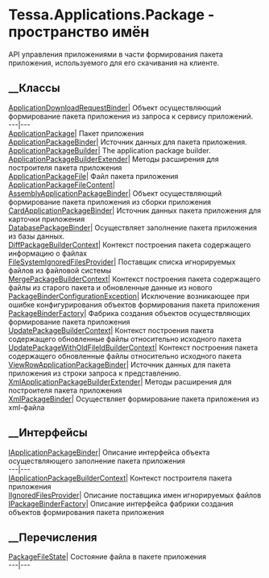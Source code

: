 # Tessa.Applications.Package - пространство имён
API управления приложениями в части формирования пакета приложения,
используемого для его скачивания на клиенте.
##  __Классы
[ApplicationDownloadRequestBinder](T_Tessa_Applications_Package_ApplicationDownloadRequestBinder.htm)|
Объект осуществляющий формирование пакета приложения из запроса к сервису
приложений.  
---|---  
[ApplicationPackage](T_Tessa_Applications_Package_ApplicationPackage.htm)|
Пакет приложения  
[ApplicationPackageBinder](T_Tessa_Applications_Package_ApplicationPackageBinder.htm)|
Источник данных для пакета приложения.  
[ApplicationPackageBuilder](T_Tessa_Applications_Package_ApplicationPackageBuilder.htm)|
The application package builder.  
[ApplicationPackageBuilderExtender](T_Tessa_Applications_Package_ApplicationPackageBuilderExtender.htm)|
Методы расширения для построителя пакета приложения  
[ApplicationPackageFile](T_Tessa_Applications_Package_ApplicationPackageFile.htm)|
Файл пакета приложения  
[ApplicationPackageFileContent](T_Tessa_Applications_Package_ApplicationPackageFileContent.htm)|  
[AssemblyApplicationPackageBinder](T_Tessa_Applications_Package_AssemblyApplicationPackageBinder.htm)|
Объект осуществляющий формирование пакета приложения из сборки приложения  
[CardApplicationPackageBinder](T_Tessa_Applications_Package_CardApplicationPackageBinder.htm)|
Источник данных пакета приложения для карточки приложения  
[DatabasePackageBinder](T_Tessa_Applications_Package_DatabasePackageBinder.htm)|
Осуществляет заполнение пакета приложения из базы данных.  
[DiffPackageBuilderContext](T_Tessa_Applications_Package_DiffPackageBuilderContext.htm)|
Контекст построения пакета содержащего информацию о файлах  
[FileSystemIgnoredFilesProvider](T_Tessa_Applications_Package_FileSystemIgnoredFilesProvider.htm)|
Поставщик списка игнорируемых файлов из файловой системы  
[MergePackageBuilderContext](T_Tessa_Applications_Package_MergePackageBuilderContext.htm)|
Контекст построения пакета содержащего файлы из старого пакета и обновленные
данные из нового  
[PackageBinderConfigurationException](T_Tessa_Applications_Package_PackageBinderConfigurationException.htm)|
Исключение возникающее при ошибке конфигурирования объектов формирования
пакета приложения  
[PackageBinderFactory](T_Tessa_Applications_Package_PackageBinderFactory.htm)|
Фабрика создания объектов осуществляющих формирование пакета приложения  
[UpdatePackageBuilderContext](T_Tessa_Applications_Package_UpdatePackageBuilderContext.htm)|
Контекст построения пакета содержащего обновленные файлы относительно
исходного пакета  
[UpdatePackageWithOldFileIdBuilderContext](T_Tessa_Applications_Package_UpdatePackageWithOldFileIdBuilderContext.htm)|
Контекст построения пакета содержащего обновленные файлы относительно
исходного пакета  
[ViewRowApplicationPackageBinder](T_Tessa_Applications_Package_ViewRowApplicationPackageBinder.htm)|
Источник данных для пакета приложения из строки запроса к представлению.  
[XmlApplicationPackageBuilderExtender](T_Tessa_Applications_Package_XmlApplicationPackageBuilderExtender.htm)|
Методы расширения для построителя пакета приложения  
[XmlPackageBinder](T_Tessa_Applications_Package_XmlPackageBinder.htm)|
Осуществляет формирование пакета приложения из xml-файла  
## __Интерфейсы
[IApplicationPackageBinder](T_Tessa_Applications_Package_IApplicationPackageBinder.htm)|
Описание интерфейса объекта осуществляющего заполнение пакета приложения  
---|---  
[IApplicationPackageBuilderContext](T_Tessa_Applications_Package_IApplicationPackageBuilderContext.htm)|
Контекст построителя пакета приложения  
[IIgnoredFilesProvider](T_Tessa_Applications_Package_IIgnoredFilesProvider.htm)|
Описание поставщика имен игнорируемых файлов  
[IPackageBinderFactory](T_Tessa_Applications_Package_IPackageBinderFactory.htm)|
Описание интерфейса фабрики создания объектов формирования пакета приложения  
## __Перечисления
[PackageFileState](T_Tessa_Applications_Package_PackageFileState.htm)|
Состояние файла в пакете приложения  
---|---
